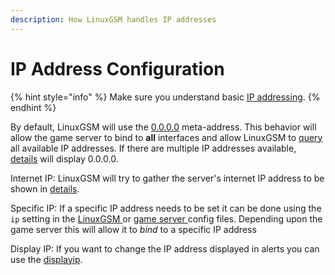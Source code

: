 ```yaml
---
description: How LinuxGSM handles IP addresses
---
```


# IP Address Configuration

{% hint style="info" %}
Make sure you understand basic [IP addressing](../networking/ip-address.md).
{% endhint %}

By default, LinuxGSM will use the [0.0.0.0](../networking/ip-address.md#0.0.0.0) meta-address. This behavior will allow the game server to bind to **all** interfaces and allow LinuxGSM to [quer](../commands/monitor.md)[y](../commands/monitor.md) all available IP addresses. If there are multiple IP addresses available, [details](../commands/details.md) will display 0.0.0.0.&#x20;

Internet IP: LinuxGSM will try to gather the server's internet IP address to be shown in [details](../commands/details.md).

Specific IP: If a specific IP address needs to be set it can be done using the `ip` setting in the [LinuxGSM ](linuxgsm-config.md)or [game server ](game-server-config.md)config files. Depending upon the game server this will allow it to _bind_ to a specific IP address

Display IP: If you want to change the IP address displayed in alerts you can use the [displayip](../alerts/#display-ip).
